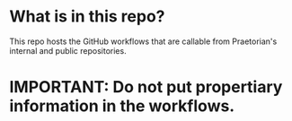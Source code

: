 # What is in this repo?
This repo hosts the GitHub workflows that are callable from Praetorian's internal and public repositories.

# **IMPORTANT:** Do not put propertiary information in the workflows.
